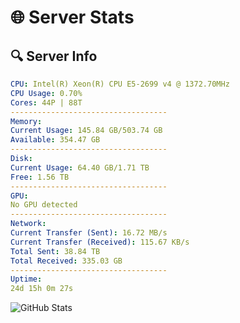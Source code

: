 # 🌐 Server Stats
## 🔍 Server Info
```yaml
CPU: Intel(R) Xeon(R) CPU E5-2699 v4 @ 1372.70MHz
CPU Usage: 0.70%
Cores: 44P | 88T
-----------------------------------
Memory:
Current Usage: 145.84 GB/503.74 GB
Available: 354.47 GB
-----------------------------------
Disk:
Current Usage: 64.40 GB/1.71 TB
Free: 1.56 TB
-----------------------------------
GPU:
No GPU detected
-----------------------------------
Network:
Current Transfer (Sent): 16.72 MB/s
Current Transfer (Received): 115.67 KB/s
Total Sent: 38.84 TB
Total Received: 335.03 GB
-----------------------------------
Uptime:
24d 15h 0m 27s
```
![GitHub Stats](https://img.shields.io/badge/Updated-2025-04-01_12:23:16-blue)